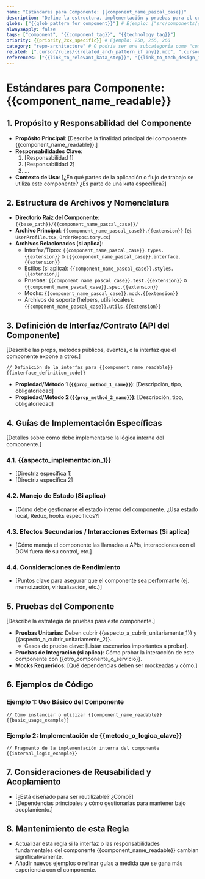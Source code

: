 ```yaml
---
name: "Estándares para Componente: {{component_name_pascal_case}}"
description: "Define la estructura, implementación y pruebas para el componente {{component_name_readable}}."
globs: ["{{glob_pattern_for_component}}"] # Ejemplo: ["src/components/{{component_name_pascal_case}}/**/*.tsx", "src/core/{{component_name_pascal_case}}.cs"]
alwaysApply: false
tags: ["component", "{{component_tag}}", "{{technology_tag}}"]
priority: {{priority_2xx_specific}} # Ejemplo: 250, 255, 260
category: "repo-architecture" # O podría ser una subcategoría como "component-specific"
related: [".cursor/rules/{{related_arch_pattern_if_any}}.mdc", ".cursor/rules/{{related_tech_standard}}.mdc"]
references: ["{{link_to_relevant_kata_step}}", "{{link_to_tech_design_if_any}}"]
---
```


# Estándares para Componente: {{component_name_readable}}

## 1. Propósito y Responsabilidad del Componente

*   **Propósito Principal**: [Describe la finalidad principal del componente {{component_name_readable}}.]
*   **Responsabilidades Clave**:
    1.  [Responsabilidad 1]
    2.  [Responsabilidad 2]
    3.  ...
*   **Contexto de Uso**: [¿En qué partes de la aplicación o flujo de trabajo se utiliza este componente? ¿Es parte de una kata específica?]

## 2. Estructura de Archivos y Nomenclatura

*   **Directorio Raíz del Componente**: `{{base_path}}/{{component_name_pascal_case}}/`
*   **Archivo Principal**: `{{component_name_pascal_case}}.{{extension}}` (ej. `UserProfile.tsx`, `OrderRepository.cs`)
*   **Archivos Relacionados (si aplica)**:
    *   Interfaz/Tipos: `{{component_name_pascal_case}}.types.{{extension}}` o `i{{component_name_pascal_case}}.interface.{{extension}}`
    *   Estilos (si aplica): `{{component_name_pascal_case}}.styles.{{extension}}`
    *   Pruebas: `{{component_name_pascal_case}}.test.{{extension}}` o `{{component_name_pascal_case}}.spec.{{extension}}`
    *   Mocks: `{{component_name_pascal_case}}.mock.{{extension}}`
    *   Archivos de soporte (helpers, utils locales): `{{component_name_pascal_case}}.utils.{{extension}}`

## 3. Definición de Interfaz/Contrato (API del Componente)

[Describe las props, métodos públicos, eventos, o la interfaz que el componente expone a otros.]

```{{language_tag}}
// Definición de la interfaz para {{component_name_readable}}
{{interface_definition_code}}
```

*   **Propiedad/Método 1 (`{{prop_method_1_name}}`)**: [Descripción, tipo, obligatoriedad]
*   **Propiedad/Método 2 (`{{prop_method_2_name}}`)**: [Descripción, tipo, obligatoriedad]

## 4. Guías de Implementación Específicas

[Detalles sobre cómo debe implementarse la lógica interna del componente.]

### 4.1. {{aspecto_implementacion_1}}

*   [Directriz específica 1]
*   [Directriz específica 2]

### 4.2. Manejo de Estado (Si aplica)

*   [Cómo debe gestionarse el estado interno del componente. ¿Usa estado local, Redux, hooks específicos?]

### 4.3. Efectos Secundarios / Interacciones Externas (Si aplica)

*   [Cómo maneja el componente las llamadas a APIs, interacciones con el DOM fuera de su control, etc.]

### 4.4. Consideraciones de Rendimiento

*   [Puntos clave para asegurar que el componente sea performante (ej. memoización, virtualización, etc.)]

## 5. Pruebas del Componente

[Describe la estrategia de pruebas para este componente.]

*   **Pruebas Unitarias**: Deben cubrir {{aspecto_a_cubrir_unitariamente_1}} y {{aspecto_a_cubrir_unitariamente_2}}.
    *   Casos de prueba clave: [Listar escenarios importantes a probar].
*   **Pruebas de Integración (si aplica)**: Cómo probar la interacción de este componente con {{otro_componente_o_servicio}}.
*   **Mocks Requeridos**: [Qué dependencias deben ser mockeadas y cómo.]

## 6. Ejemplos de Código

### Ejemplo 1: Uso Básico del Componente

```{{language_tag}}
// Cómo instanciar o utilizar {{component_name_readable}}
{{basic_usage_example}}
```

### Ejemplo 2: Implementación de {{metodo_o_logica_clave}}

```{{language_tag}}
// Fragmento de la implementación interna del componente
{{internal_logic_example}}
```

## 7. Consideraciones de Reusabilidad y Acoplamiento

*   [¿Está diseñado para ser reutilizable? ¿Cómo?]
*   [Dependencias principales y cómo gestionarlas para mantener bajo acoplamiento.]

## 8. Mantenimiento de esta Regla

*   Actualizar esta regla si la interfaz o las responsabilidades fundamentales del componente {{component_name_readable}} cambian significativamente.
*   Añadir nuevos ejemplos o refinar guías a medida que se gana más experiencia con el componente. 